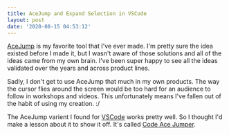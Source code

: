 ```yaml
---
title: AceJump and Expand Selection in VSCode
layout: post
date: '2020-08-15 04:53:12'
---
```


[AceJump](https://plugins.jetbrains.com/plugin/7086-acejump) is my favorite tool that I've ever made. I'm pretty sure the idea existed before I made it, but I wasn't aware of those solutions and all of the ideas came from my own brain. I've been super happy to see all the ideas validated over the years and across product lines.

Sadly, I don't get to use AceJump that much in my own products. The way the cursor flies around the screen would be too hard for an audience to follow in workshops and videos. This unfortunately means I've fallen out of the habit of using my creation. :/

The AceJump varient I found for [VSCode](https://code.visualstudio.com/) works pretty well. So I thought I'd make a lesson about it to show it off. It's called [Code Ace Jumper](https://marketplace.visualstudio.com/items?itemName=lucax88x.codeacejumper).


<EggheadEmbed slug="egghead-quickly-move-select-and-manipulate-text-in-vscode-with-acejump-and-expand-selection"/>
